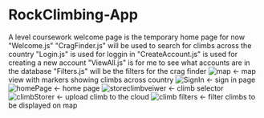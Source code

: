 # RockClimbing-App
A level coursework
welcome page is the temporary home page for now "Welcome.js"
"CragFinder.js" will be used to search for climbs across the country
"Login.js" is used for loggin in
"CreateAccount.js" is used for creating a new account
"ViewAll.js" is for me to see what accounts are in the database
"Filters.js" will be the filters for the crag finder
![map](https://github.com/James-the-coder/RockClimbing-App/tree/main/Pictures/test4_1_4output.png "Map") <- map view with markers showing climbs across country
![SignIn](https://github.com/James-the-coder/RockClimbing-App/tree/main/Pictures/createAccountPage.png?raw=true "Sign In page") <- sign in page
![homePage](https://github.com/James-the-coder/RockClimbing-App/tree/main/Pictures/newHomePageUpdate.png?raw=true "Home page") <- home page
![storeclimbveiwer](https://github.com/James-the-coder/RockClimbing-App/tree/main/Pictures/test2_2_1output.png?raw=true "Climb selector") <- climb selector
![climbStorer](https://github.com/James-the-coder/RockClimbing-App/tree/main/Pictures/storeClimbPage.png?raw=true "Upload Climb") <- upload climb to the cloud
![climb filters](https://github.com/James-the-coder/RockClimbing-App/tree/main/Pictures/test4_2_2input.png?raw=true "Climb Filters") <- filter climbs to be displayed on map
